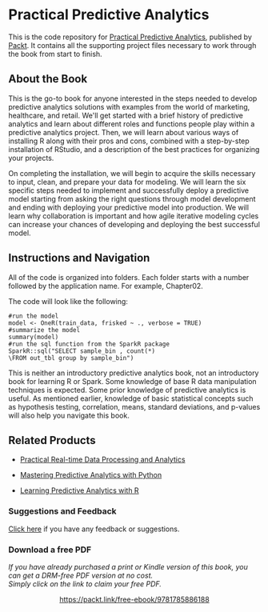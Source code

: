 # Practical Predictive Analytics
This is the code repository for [Practical Predictive Analytics](https://www.packtpub.com/big-data-and-business-intelligence/practical-predictive-analytics?utm_source=github&utm_medium=repository&utm_campaign=9781785886188), published by [Packt](https://www.packtpub.com/?utm_source=github). It contains all the supporting project files necessary to work through the book from start to finish.
## About the Book
This is the go-to book for anyone interested in the steps needed to develop predictive analytics solutions with examples from the world of marketing, healthcare, and retail. We'll get started with a brief history of predictive analytics and learn about different roles and functions people play within a predictive analytics project. Then, we will learn about various ways of installing R along with their pros and cons, combined with a step-by-step installation of RStudio, and a description of the best practices for organizing your projects.

On completing the installation, we will begin to acquire the skills necessary to input, clean, and prepare your data for modeling. We will learn the six specific steps needed to implement and successfully deploy a predictive model starting from asking the right questions through model development and ending with deploying your predictive model into production. We will learn why collaboration is important and how agile iterative modeling cycles can increase your chances of developing and deploying the best successful model.


## Instructions and Navigation
All of the code is organized into folders. Each folder starts with a number followed by the application name. For example, Chapter02.



The code will look like the following:
```
#run the model
model <- OneR(train_data, frisked ~ ., verbose = TRUE)
#summarize the model
summary(model)
#run the sql function from the SparkR package
SparkR::sql("SELECT sample_bin , count(*)
\FROM out_tbl group by sample_bin")
```

This is neither an introductory predictive analytics book, not an introductory book for
learning R or Spark. Some knowledge of base R data manipulation techniques is expected.
Some prior knowledge of predictive analytics is useful. As mentioned earlier, knowledge of
basic statistical concepts such as hypothesis testing, correlation, means, standard deviations,
and p-values will also help you navigate this book.

## Related Products
* [Practical Real-time Data Processing and Analytics](https://www.packtpub.com/big-data-and-business-intelligence/practical-real-time-data-processing-and-analytics?utm_source=github&utm_medium=repository&utm_campaign=9781787281202)

* [Mastering Predictive Analytics with Python](https://www.packtpub.com/big-data-and-business-intelligence/mastering-predictive-analytics-python?utm_source=github&utm_medium=repository&utm_campaign=9781785882715)

* [Learning Predictive Analytics with R](https://www.packtpub.com/big-data-and-business-intelligence/learning-predictive-analytics-r?utm_source=github&utm_medium=repository&utm_campaign=9781782169352)

### Suggestions and Feedback
[Click here](https://docs.google.com/forms/d/e/1FAIpQLSe5qwunkGf6PUvzPirPDtuy1Du5Rlzew23UBp2S-P3wB-GcwQ/viewform) if you have any feedback or suggestions.

### Download a free PDF

 <i>If you have already purchased a print or Kindle version of this book, you can get a DRM-free PDF version at no cost.<br>Simply click on the link to claim your free PDF.</i>
<p align="center"> <a href="https://packt.link/free-ebook/9781785886188">https://packt.link/free-ebook/9781785886188 </a> </p>